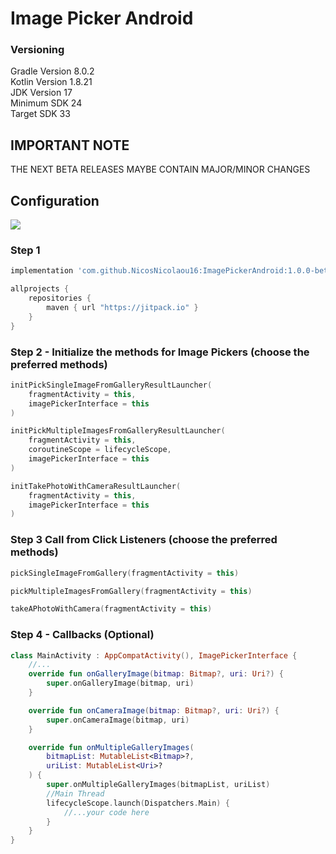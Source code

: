 # Image Picker Android

### Versioning

Gradle Version 8.0.2 <br />
Kotlin Version 1.8.21 <br />
JDK Version 17 <br />
Minimum SDK 24 <br />
Target SDK 33 <br />

## IMPORTANT NOTE

THE NEXT BETA RELEASES MAYBE CONTAIN MAJOR/MINOR CHANGES

## Configuration

[![](https://jitpack.io/v/NicosNicolaou16/ImagePickerAndroid.svg)](https://jitpack.io/#NicosNicolaou16/ImagePickerAndroid)

### Step 1

```Groovy
implementation 'com.github.NicosNicolaou16:ImagePickerAndroid:1.0.0-beta2'
```

```Groovy
allprojects {
    repositories {
        maven { url "https://jitpack.io" }
    }
}
```

### Step 2 - Initialize the methods for Image Pickers (choose the preferred methods)

```Kotlin
initPickSingleImageFromGalleryResultLauncher(
    fragmentActivity = this,
    imagePickerInterface = this
)

initPickMultipleImagesFromGalleryResultLauncher(
    fragmentActivity = this,
    coroutineScope = lifecycleScope,
    imagePickerInterface = this
)

initTakePhotoWithCameraResultLauncher(
    fragmentActivity = this,
    imagePickerInterface = this
)
```

### Step 3 Call from Click Listeners (choose the preferred methods)

```Kotlin
pickSingleImageFromGallery(fragmentActivity = this)

pickMultipleImagesFromGallery(fragmentActivity = this)

takeAPhotoWithCamera(fragmentActivity = this)
```

### Step 4 - Callbacks (Optional)

```Kotlin
class MainActivity : AppCompatActivity(), ImagePickerInterface {
    //...
    override fun onGalleryImage(bitmap: Bitmap?, uri: Uri?) {
        super.onGalleryImage(bitmap, uri)
    }

    override fun onCameraImage(bitmap: Bitmap?, uri: Uri?) {
        super.onCameraImage(bitmap, uri)
    }

    override fun onMultipleGalleryImages(
        bitmapList: MutableList<Bitmap>?,
        uriList: MutableList<Uri>?
    ) {
        super.onMultipleGalleryImages(bitmapList, uriList)
        //Main Thread
        lifecycleScope.launch(Dispatchers.Main) {
            //...your code here
        }
    }
}
```